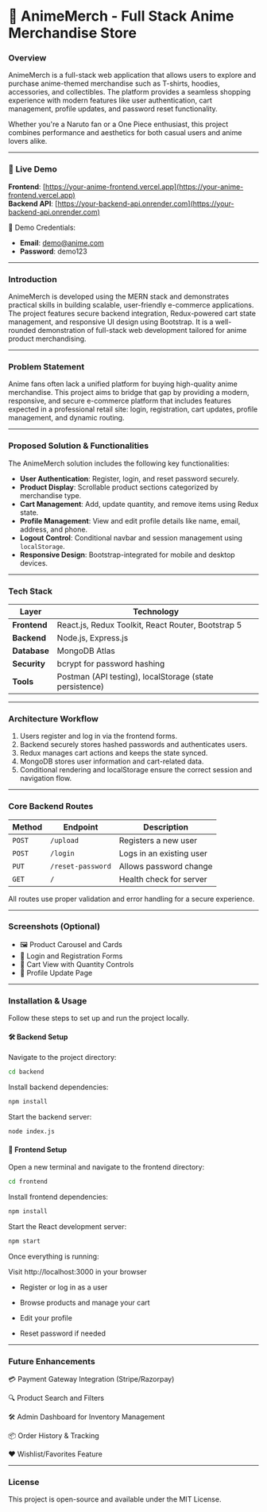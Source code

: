 
# 🛒 **AnimeMerch - Full Stack Anime Merchandise Store**

### **Overview**
AnimeMerch is a full-stack web application that allows users to explore and purchase anime-themed merchandise such as T-shirts, hoodies, accessories, and collectibles. The platform provides a seamless shopping experience with modern features like user authentication, cart management, profile updates, and password reset functionality.

Whether you're a Naruto fan or a One Piece enthusiast, this project combines performance and aesthetics for both casual users and anime lovers alike.

---


### 🔗 Live Demo

**Frontend**: [https://your-anime-frontend.vercel.app](https://your-anime-frontend.vercel.app)  
**Backend API**: [https://your-backend-api.onrender.com](https://your-backend-api.onrender.com)

🧪 Demo Credentials:
- **Email**: demo@anime.com
- **Password**: demo123

---


### **Introduction**
AnimeMerch is developed using the MERN stack and demonstrates practical skills in building scalable, user-friendly e-commerce applications. The project features secure backend integration, Redux-powered cart state management, and responsive UI design using Bootstrap. It is a well-rounded demonstration of full-stack web development tailored for anime product merchandising.

---

### **Problem Statement**
Anime fans often lack a unified platform for buying high-quality anime merchandise. This project aims to bridge that gap by providing a modern, responsive, and secure e-commerce platform that includes features expected in a professional retail site: login, registration, cart updates, profile management, and dynamic routing.

---

### **Proposed Solution & Functionalities**
The AnimeMerch solution includes the following key functionalities:

- **User Authentication**: Register, login, and reset password securely.
- **Product Display**: Scrollable product sections categorized by merchandise type.
- **Cart Management**: Add, update quantity, and remove items using Redux state.
- **Profile Management**: View and edit profile details like name, email, address, and phone.
- **Logout Control**: Conditional navbar and session management using `localStorage`.
- **Responsive Design**: Bootstrap-integrated for mobile and desktop devices.

---

### **Tech Stack**

| Layer        | Technology |
|--------------|------------|
| **Frontend** | React.js, Redux Toolkit, React Router, Bootstrap 5 |
| **Backend**  | Node.js, Express.js |
| **Database** | MongoDB Atlas |
| **Security** | bcrypt for password hashing |
| **Tools**    | Postman (API testing), localStorage (state persistence) |

---

### **Architecture Workflow**

1. Users register and log in via the frontend forms.
2. Backend securely stores hashed passwords and authenticates users.
3. Redux manages cart actions and keeps the state synced.
4. MongoDB stores user information and cart-related data.
5. Conditional rendering and localStorage ensure the correct session and navigation flow.

---

### **Core Backend Routes**

| Method | Endpoint           | Description                  |
|--------|--------------------|------------------------------|
| `POST`| `/upload`           | Registers a new user         |
| `POST`| `/login`            | Logs in an existing user     |
| `PUT` | `/reset-password`   | Allows password change       |
| `GET` | `/`                 | Health check for server      |

All routes use proper validation and error handling for a secure experience.

---


### **Screenshots (Optional)**


- 🖼️ Product Carousel and Cards  
- 🔐 Login and Registration Forms
- 🛒 Cart View with Quantity Controls
- 👤 Profile Update Page 

---

### **Installation & Usage**
Follow these steps to set up and run the project locally.


#### **🛠️ Backend Setup**
Navigate to the project directory:

```bash
cd backend
```

Install backend dependencies:

```bash
npm install
```

Start the backend server:

```bash
node index.js
```
#### **🎨 Frontend Setup**
Open a new terminal and navigate to the frontend directory:

```bash
cd frontend
```
Install frontend dependencies:

```bash
npm install
```
Start the React development server:

```bash
npm start
```
Once everything is running:

Visit http://localhost:3000 in your browser

- Register or log in as a user

- Browse products and manage your cart

- Edit your profile

- Reset password if needed

---
### **Future Enhancements**

💳 Payment Gateway Integration (Stripe/Razorpay)

🔍 Product Search and Filters

🛠️ Admin Dashboard for Inventory Management

📦 Order History & Tracking

❤️ Wishlist/Favorites Feature

---
### **License**

This project is open-source and available under the MIT License.






